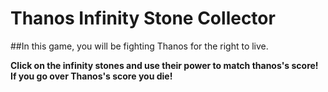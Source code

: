 # Thanos Infinity Stone Collector

##In this game, you will be fighting Thanos for the right to live.

**Click on the infinity stones and use their power to match thanos's score! If you go over Thanos's score you die!**
